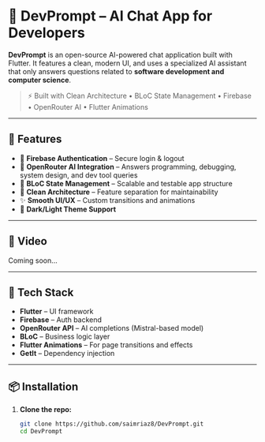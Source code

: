 # 💬 DevPrompt – AI Chat App for Developers

**DevPrompt** is an open-source AI-powered chat application built with Flutter. It features a clean, modern UI, and uses a specialized AI assistant that only answers questions related to **software development and computer science**.

> ⚡️ Built with Clean Architecture • BLoC State Management • Firebase • OpenRouter AI • Flutter Animations

---

## 🚀 Features

- 🔐 **Firebase Authentication** – Secure login & logout
- 🧠 **OpenRouter AI Integration** – Answers programming, debugging, system design, and dev tool queries
- 🧱 **BLoC State Management** – Scalable and testable app structure
- 🎯 **Clean Architecture** – Feature separation for maintainability
- ✨ **Smooth UI/UX** – Custom transitions and animations
- 🌙 **Dark/Light Theme Support**

---

## 📸 Video

Coming soon...

---

## 🧰 Tech Stack

- **Flutter** – UI framework
- **Firebase** – Auth backend
- **OpenRouter API** – AI completions (Mistral-based model)
- **BLoC** – Business logic layer
- **Flutter Animations** – For page transitions and effects
- **GetIt** – Dependency injection

---

## 📦 Installation

1. **Clone the repo:**

   ```bash
   git clone https://github.com/saimriaz8/DevPrompt.git
   cd DevPrompt
